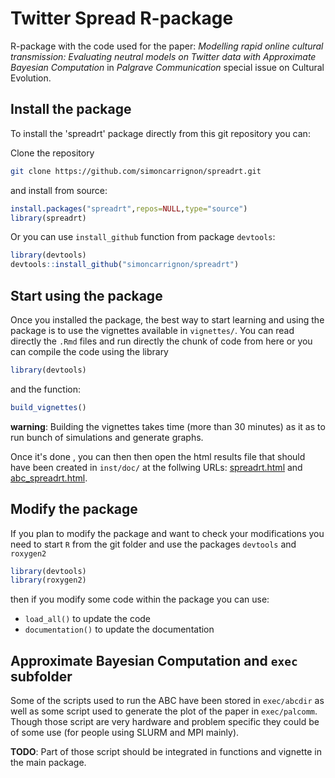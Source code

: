 # Twitter Spread R-package

R-package with the code used for the paper: _Modelling rapid online cultural transmission: Evaluating neutral models on Twitter data with Approximate Bayesian Computation_ in _Palgrave Communication_ special issue on Cultural Evolution.   

## Install the package

To install the 'spreadrt' package directly from this git repository you can:

Clone the repository 

```bash
git clone https://github.com/simoncarrignon/spreadrt.git
```

and install from source:
```R
install.packages("spreadrt",repos=NULL,type="source")
library(spreadrt)
```

Or you can use `install_github` function from package `devtools`:

```R
library(devtools)
devtools::install_github("simoncarrignon/spreadrt")
```

## Start using the package
Once you installed the package, the best way to start learning and using the package is to use the vignettes available in `vignettes/`. You can read directly the `.Rmd` files and run directly the chunk of code from here or you can compile the code using the library
```R
library(devtools)
```
and the function:
```R
build_vignettes()
```

__warning__: Building the vignettes takes time (more than 30 minutes) as it as to run bunch of simulations and generate graphs.


Once it's done , you can then then open the html results file that should have been created in `inst/doc/` at the follwing URLs: [spreadrt.html](inst/doc/spreadrt.html) and  [abc_spreadrt.html](inst/doc/abc_spread.html).


## Modify the package
If you plan to modify the package and want to check your modifications you need to start `R` from the git folder and use the packages `devtools` and `roxygen2`
```R
library(devtools)
library(roxygen2)
```

then if you modify some code within the package you can use: 
* `load_all()` to update the code  
* `documentation()` to update the documentation


## Approximate Bayesian Computation and `exec` subfolder

Some of the scripts used to run the ABC have been stored in `exec/abcdir` as well as some script used to generate the plot of the paper in `exec/palcomm`. Though those script are very hardware and problem specific they could be of some use (for people using SLURM and MPI mainly). 

__TODO__: Part of those script should be integrated in functions and vignette in the main package.

